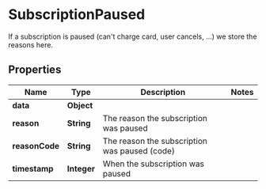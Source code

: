 

# SubscriptionPaused

If a subscription is paused (can't charge card, user cancels, ...) we store the reasons here.

## Properties

| Name | Type | Description | Notes |
|------------ | ------------- | ------------- | -------------|
|**data** | **Object** |  |  |
|**reason** | **String** | The reason the subscription was paused |  |
|**reasonCode** | **String** | The reason the subscription was paused (code) |  |
|**timestamp** | **Integer** | When the subscription was paused |  |



